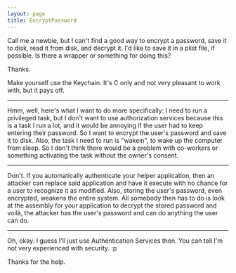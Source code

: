 ```yaml
---
layout: page
title: EncryptPassword
---
```


Call me a newbie, but I can't find a good way to encrypt a password, save it to disk, read it from disk, and decrypt it. I'd like to save it in a plist file, if possible. Is there a wrapper or something for doing this?

Thanks.

Make yourself use the Keychain. It's C only and not very pleasant to work with, but it pays off.

----
Hmm, well, here's what I want to do more specifically: I need to run a privileged task, but I don't want to use authorization services because this is a task I run a lot, and it would be annoying if the user had to keep entering their password. So I want to encrypt the user's password and save it to disk. Also, the task I need to run is "wakein", to wake up the computer from sleep. So I don't think there would be a problem with co-workers or something activating the task without the owner's consent.

----

Don't. If you automatically authenticate your helper application, then an attacker can replace said application and have it execute with no chance for a user to recognize it as modified. Also, storing the user's password, even encrypted, weakens the entire system. All somebody then has to do is look at the assembly for your application to decrypt the stored password and voil&agrave;, the attacker has the user's password and can do anything the user can do.

----

Oh, okay. I guess I'll just use Authentication Services then. You can tell I'm not very experienced with security. :p

Thanks for the help.

